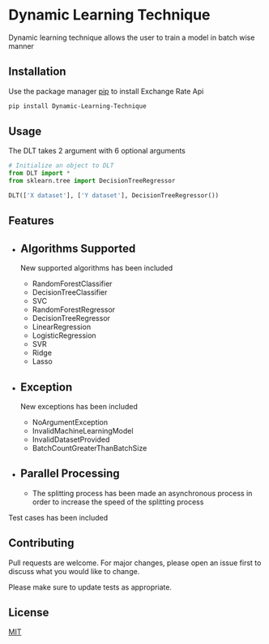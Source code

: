 # Dynamic Learning Technique

Dynamic learning technique allows the user to train a model in batch wise manner

## Installation

Use the package manager [pip](https://pip.pypa.io/en/stable/) to install Exchange Rate Api

```bash
pip install Dynamic-Learning-Technique
```

## Usage

The DLT takes 2 argument with 6 optional arguments

```python
# Initialize an object to DLT
from DLT import *
from sklearn.tree import DecisionTreeRegressor

DLT(['X dataset'], ['Y dataset'], DecisionTreeRegressor())
```

## Features

- ## **Algorithms Supported**
  New supported algorithms has been included
    - RandomForestClassifier
    - DecisionTreeClassifier
    - SVC
    - RandomForestRegressor
    - DecisionTreeRegressor
    - LinearRegression
    - LogisticRegression
    - SVR
    - Ridge
    - Lasso

- ## **Exception**
  New exceptions has been included
    - NoArgumentException
    - InvalidMachineLearningModel
    - InvalidDatasetProvided
    - BatchCountGreaterThanBatchSize


- ## **Parallel Processing**
    - The splitting process has been made an asynchronous process in order to increase the speed of the splitting
      process

Test cases has been included

## Contributing

Pull requests are welcome. For major changes, please open an issue first to discuss what you would like to change.

Please make sure to update tests as appropriate.

## License

[MIT](https://github.com/TONYSTARK-EDITH/Dynamic-Learning-Technique/blob/9cf56eb5b1421e70d895bcf52e4f3c4964987df2/LICENSE)